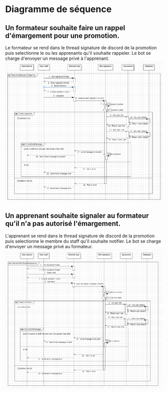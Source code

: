 # Diagramme de séquence  
## Un formateur souhaite faire un rappel d'émargement pour une promotion.
Le formateur se rend dans le thread signature de discord de la promotion puis selectionne le ou les apprenants qu'il souhaite rappeler.
Le bot se charge d'envoyer un message privé à l'apprenant.
![Diagramme de séquence](../../Assets/Images/sequence-formateur-apprenant-signature.png)

## Un apprenant souhaite signaler au formateur qu'il n'a pas autorisé l'émargement.
L'apprenant se rend dans le thread signature de discord de la promotion puis selectionne le membre du staff qu'il souhaite notifier.
Le bot se charge d'envoyer un message privé au formateur.
![Diagramme de séquence](../../Assets/Images/sequence-apprenant-formateur-signature.png)

